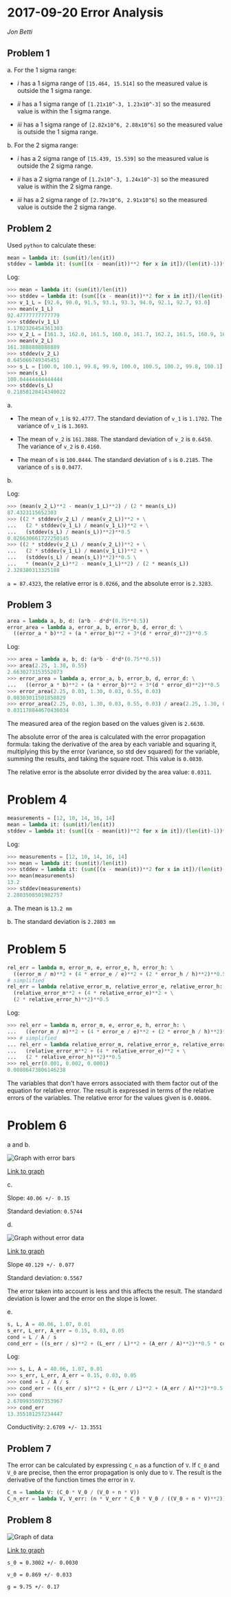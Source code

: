 # 2017-09-20 Error Analysis

_Jon Betti_

## Problem 1

a. For the 1 sigma range:

- _i_ has a 1 sigma range of `[15.464, 15.514]` so the measured value is outside the 1 sigma range.

- _ii_ has a 1 sigma range of `[1.21x10^-3, 1.23x10^-3]` so the measured value is within the 1 sigma range.

- _iii_ has a 1 sigma range of `[2.82x10^6, 2.88x10^6]` so the measured value is outside the 1 sigma range.

b. For the 2 sigma range:

- _i_ has a 2 sigma range of `[15.439, 15.539]` so the measured value is outside the 2 sigma range.

- _ii_ has a 2 sigma range of `[1.2x10^-3, 1.24x10^-3]` so the measured value is within the 2 sigma range.

- _iii_ has a 2 sigma range of `[2.79x10^6, 2.91x10^6]` so the measured value is outside the 2 sigma range.

## Problem 2

Used `python` to calculate these:

```python
mean = lambda it: (sum(it)/len(it))
stddev = lambda it: (sum([(x - mean(it))**2 for x in it])/(len(it)-1))**0.5
```

Log:

```python
>>> mean = lambda it: (sum(it)/len(it))
>>> stddev = lambda it: (sum([(x - mean(it))**2 for x in it])/(len(it)-1))**0.5
>>> v_1_L = [92.6, 90.0, 91.5, 93.1, 93.3, 94.0, 92.1, 92.7, 93.0]
>>> mean(v_1_L)
92.47777777777779
>>> stddev(v_1_L)
1.1702326454361303
>>> v_2_L = [161.3, 162.0, 161.5, 160.0, 161.7, 162.2, 161.5, 160.9, 161.4]
>>> mean(v_2_L)
161.3888888888889
>>> stddev(v_2_L)
0.645066749345451
>>> s_L = [100.0, 100.1, 99.8, 99.9, 100.0, 100.5, 100.2, 99.8, 100.1]
>>> mean(s_L)
100.04444444444444
>>> stddev(s_L)
0.21858128414340022
```

a.

- The mean of `v_1` is `92.4777`. The standard deviation of `v_1` is `1.1702`. The variance of `v_1` is `1.3693`.

- The mean of `v_2` is `161.3888`. The standard deviation of `v_2` is `0.6450`. The variance of `v_2` is `0.4160`.

- The mean of `s` is `100.0444`. The standard deviation of `s` is `0.2185`. The variance of `s` is `0.0477`.

b.

Log:

```python
>>> (mean(v_2_L)**2 - mean(v_1_L)**2) / (2 * mean(s_L))
87.4323115652303
>>> ((2 * stddev(v_2_L) / mean(v_2_L))**2 + \
...   (2 * stddev(v_1_L) / mean(v_1_L))**2 + \
...   (stddev(s_L) / mean(s_L))**2)**0.5
0.026630661727250145
>>> ((2 * stddev(v_2_L) / mean(v_2_L))**2 + \
...   (2 * stddev(v_1_L) / mean(v_1_L))**2 + \
...   (stddev(s_L) / mean(s_L))**2)**0.5 \
...   * (mean(v_2_L)**2 - mean(v_1_L)**2) / (2 * mean(s_L))
2.328380313325188
```

`a = 87.4323`, the relative error is `0.0266`, and the absolute error is `2.3283`.

## Problem 3

```python
area = lambda a, b, d: (a*b - d*d*(0.75**0.5))
error_area = lambda a, error_a, b, error_b, d, error_d: \
  ((error_a * b)**2 + (a * error_b)**2 + 3*(d * error_d)**2)**0.5
```

Log:

```python
>>> area = lambda a, b, d: (a*b - d*d*(0.75**0.5))
>>> area(2.25, 1.30, 0.55)
2.6630273153552073
>>> error_area = lambda a, error_a, b, error_b, d, error_d: \
...   ((error_a * b)**2 + (a * error_b)**2 + 3*(d * error_d)**2)**0.5
>>> error_area(2.25, 0.03, 1.30, 0.03, 0.55, 0.03)
0.08303011501858829
>>> error_area(2.25, 0.03, 1.30, 0.03, 0.55, 0.03) / area(2.25, 1.30, 0.55)
0.031178844670436034
```

The measured area of the region based on the values given is `2.6630`.

The absolute error of the area is calculated with the error propagation formula: taking the derivative of the area by each variable and squaring it, multiplying this by the error (variance, so std dev squared) for the variable, summing the results, and taking the square root. This value is `0.0830`.

The relative error is the absolute error divided by the area value: `0.0311`.

# Problem 4

```python
measurements = [12, 10, 14, 16, 14]
mean = lambda it: (sum(it)/len(it))
stddev = lambda it: (sum([(x - mean(it))**2 for x in it])/(len(it)-1))**0.5
```

Log:

```python
>>> measurements = [12, 10, 14, 16, 14]
>>> mean = lambda it: (sum(it)/len(it))
>>> stddev = lambda it: (sum([(x - mean(it))**2 for x in it])/(len(it)-1))**0.5
>>> mean(measurements)
13.2
>>> stddev(measurements)
2.2803508501982757
```

a. The mean is `13.2 mm`

b. The standard deviation is `2.2803 mm`

# Problem 5

```python
rel_err = lambda m, error_m, e, error_e, h, error_h: \
  ((error_m / m)**2 + (4 * error_e / e)**2 + (2 * error_h / h)**2)**0.5
# simplified
rel_err = lambda relative_error_m, relative_error_e, relative_error_h: \
  (relative_error_m**2 + (4 * relative_error_e)**2 + \
  (2 * relative_error_h)**2)**0.5
```

Log:

```python
>>> rel_err = lambda m, error_m, e, error_e, h, error_h: \
...   ((error_m / m)**2 + (4 * error_e / e)**2 + (2 * error_h / h)**2)**0.5
>>> # simplified
... rel_err = lambda relative_error_m, relative_error_e, relative_error_h: \
...   (relative_error_m**2 + (4 * relative_error_e)**2 + \
...   (2 * relative_error_h)**2)**0.5
>>> rel_err(0.001, 0.002, 0.0001)
0.00806473806146238
```

The variables that don't have errors associated with them factor out of the equation for relative error. The result is expressed in terms of the relative errors of the variables. The relative error for the values given is `0.00806`.

# Problem 6

a and b.

![Graph with error bars](https://plot.ly/~jonnrb/63.png)

[Link to graph](https://plot.ly/~jonnrb/63/)

c.

Slope: `40.06 +/- 0.15`

Standard deviation: `0.5744`

d.

![Graph without error data](https://plot.ly/~jonnrb/65.png)

[Link to graph](https://plot.ly/~jonnrb/65/)

Slope `40.129 +/- 0.077`

Standard deviation: `0.5567`

The error taken into account is less and this affects the result. The standard deviation is lower and the error on the slope is lower.

e.

```python
s, L, A = 40.06, 1.07, 0.01
s_err, L_err, A_err = 0.15, 0.03, 0.05
cond = L / A / s
cond_err = ((s_err / s)**2 + (L_err / L)**2 + (A_err / A)**2)**0.5 * cond
```

Log:

```python
>>> s, L, A = 40.06, 1.07, 0.01
>>> s_err, L_err, A_err = 0.15, 0.03, 0.05
>>> cond = L / A / s
>>> cond_err = ((s_err / s)**2 + (L_err / L)**2 + (A_err / A)**2)**0.5 * cond
>>> cond
2.6709935097353967
>>> cond_err
13.355181257234447
```

Conductivity: `2.6709 +/- 13.3551`

## Problem 7

The error can be calculated by expressing `C_n` as a function of `V`. If `C_0` and `V_0` are precise, then the error propagation is only due to `V`. The result is the derivative of the function times the error in `V`.

```python
C_n = lambda V: (C_0 * V_0 / (V_0 + n * V))
C_n_err = lambda V, V_err: (n * V_err * C_0 * V_0 / ((V_0 + n * V)**2))
```

## Problem 8

![Graph of data](https://plot.ly/~jonnrb/67.png)

[Link to graph](https://plot.ly/~jonnrb/67/)

`s_0 = 0.3002 +/- 0.0030`

`v_0 = 0.869 +/- 0.033`

`g = 9.75 +/- 0.17`
